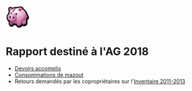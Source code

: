 <link rel="stylesheet" href="normal3.css">

![](icon_earn.png)

# Rapport destiné à l'AG 2018

* [Devoirs accomplis](Devoirs.md)
* [Consommations de mazout](Mazout.md)
* Retours demandés par les copropriétaires sur l'[Inventaire 2011-2013](Inventaire.md)
